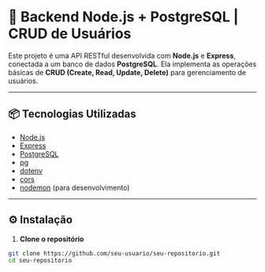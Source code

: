 # 🚀 Backend Node.js + PostgreSQL | CRUD de Usuários

Este projeto é uma API RESTful desenvolvida com **Node.js** e **Express**, conectada a um banco de dados **PostgreSQL**. Ela implementa as operações básicas de **CRUD (Create, Read, Update, Delete)** para gerenciamento de usuários.

---

## 📦 Tecnologias Utilizadas

- [Node.js](https://nodejs.org/)
- [Express](https://expressjs.com/)
- [PostgreSQL](https://www.postgresql.org/)
- [pg](https://node-postgres.com/)
- [dotenv](https://github.com/motdotla/dotenv)
- [cors](https://github.com/expressjs/cors)
- [nodemon](https://nodemon.io/) (para desenvolvimento)

---

## ⚙️ Instalação

1. **Clone o repositório**
```bash
git clone https://github.com/seu-usuario/seu-repositorio.git
cd seu-repositorio

